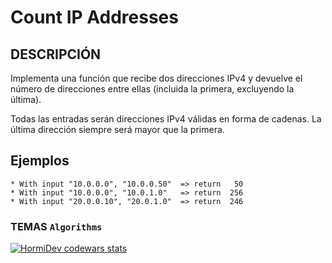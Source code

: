 # Count IP Addresses

## DESCRIPCIÓN
Implementa una función que recibe dos direcciones IPv4 y devuelve el número de direcciones entre ellas (incluida la primera, excluyendo la última).

Todas las entradas serán direcciones IPv4 válidas en forma de cadenas. La última dirección siempre será mayor que la primera.

## Ejemplos
```
* With input "10.0.0.0", "10.0.0.50"  => return   50 
* With input "10.0.0.0", "10.0.1.0"   => return  256 
* With input "20.0.0.10", "20.0.1.0"  => return  246
```

### TEMAS `Algorithms`

<a href="https://www.codewars.com/users/HormiDev"><img src="https://www.codewars.com/users/HormiDev/badges/micro" alt="HormiDev codewars stats"></a>
